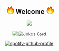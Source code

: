<div align="center">
<h2> <img src="fire.gif" width="30"> Welcome<img src="fire.gif" width="30"></h2>
</div>

<p align="center">
<img src="git.gif" width="600">
<br>
</p>

<div align="center">

  <img src="https://readme-jokes.vercel.app/api?bgColor=%23073b4c&textColor=%2306d6a0&aColor=%2306d6a0&borderColor=%2306d6a0" /> 
  <img src="https://readme-jokes.vercel.app/api" alt="Jokes Card" /></br>

 
[![spotify-github-profile](https://spotify-github-profile.vercel.app/api/view?uid=md65edk7o3bn7qbmjyzwqqm4u&cover_image=true&theme=default&show_offline=false&background_color=121212&interchange=false&bar_color=53b14f&bar_color_cover=true)](https://spotify-github-profile.vercel.app/api/view?uid=md65edk7o3bn7qbmjyzwqqm4u&redirect=true)
</div>
